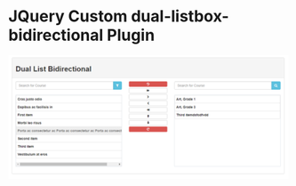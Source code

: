 # JQuery Custom dual-listbox-bidirectional Plugin



<a target="_blank" rel="noopener noreferrer" href="/screenshots/Capture1.PNG"><img src="/screenshots/Capture1.PNG" alt="Default" style="max-width:100%;"></a>
